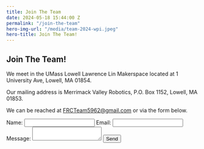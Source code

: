 ```yaml
---
title: Join The Team
date: 2024-05-18 15:44:00 Z
permalink: "/join-the-team"
hero-img-url: "/media/team-2024-wpi.jpeg"
hero-title: Join The Team!
---
```


## Join The Team!

We meet in the UMass Lowell Lawrence Lin Makerspace located at 1 University Ave, Lowell, MA 01854.

Our mailing address is Merrimack Valley Robotics, P.O. Box 1152, Lowell, MA 01853.

We can be reached at [FRCTeam5962@gmail.com](mailto:FRCTeam5962@gmail.com) or via the form below.

<form action="https://formspree.io/frc_team_5962_captains@googlegroups.com" method="POST">
    <label for="name">Name: </label>
    <input type="text" name="name" id="name">
    <label for="email">Email: </label>
    <input type="email" name="email" id="email">
    <label for="msg">Message: </label>
    <textarea id="msg" name="msg"></textarea>
    <input type="submit" value="Send">
</form> 
